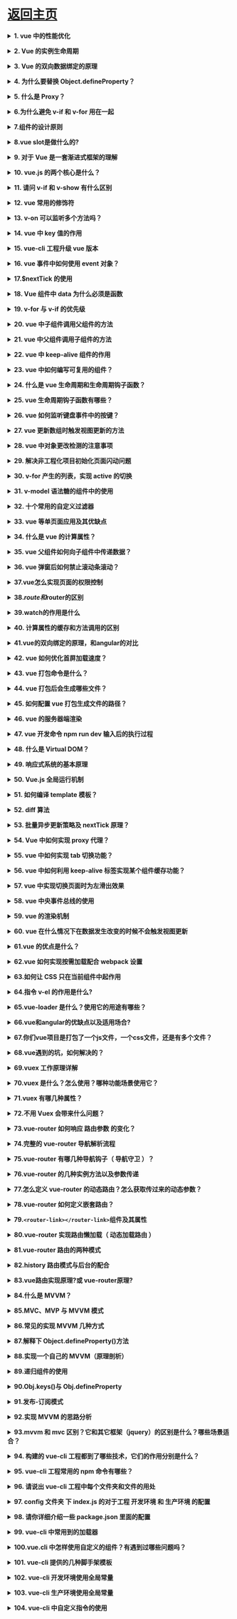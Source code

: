 # [返回主页](https://github.com/yisainan/web-interview/blob/master/README.md)

<b><details><summary>1. vue 中的性能优化</summary></b>

答案：

Vue 应用运行时性能优化措施

引入生产环境的 Vue 文件

使用单文件组件预编译模板

提取组件的 CSS 到单独到文件

利用 Object.freeze()提升性能

扁平化 Store 数据结构

合理使用持久化 Store 数据

组件懒加载

Vue 应用加载性能优化措施

服务端渲染 / 预渲染

减少 http 请求，合理设置 HTTP 缓存

使用浏览器缓存

启用压缩

CSS Sprites

LazyLoad Images

尽量避免使用 eval 和 Function

[参与互动](https://github.com/yisainan/web-interview/issues/392)

</details>

<b><details><summary>2. Vue 的实例生命周期</summary></b>

答案：

![vue_002](../images/vue_002.jpg)

（1） beforeCreate 初始化实例后 数据观测和事件配置之前调用

（2） created 实例创建完成后调用

（3） beforeMount 挂载开始前被用

（4） mounted el 被新建 vm.\$el 替换并挂在到实例上之后调用

（5） beforeUpdate 数据更新时调用

（6） updated 数据更改导致的 DOM 重新渲染后调用

（7） beforeDestory 实例被销毁前调用

（8） destroyed 实例销毁后调用

[参与互动](https://github.com/yisainan/web-interview/issues/393)

</details>

<b><details><summary>3. Vue 的双向数据绑定的原理</summary></b>

答案：

VUE 实现双向数据绑定的原理就是利用了 Object.defineProperty() 这个方法重新定义了对象获取属性值(get)和设置属性值(set)的操作来实现的。

Vue3.0 将用原生 Proxy 替换 Object.defineProperty

[参与互动](https://github.com/yisainan/web-interview/issues/394)

</details>

<b><details><summary>4. 为什么要替换 Object.defineProperty？</summary></b>

答案：

在 Vue 中，Object.defineProperty 无法监控到数组下标的变化，导致直接通过数组的下标给数组设置值，不能实时响应。

Object.defineProperty 只能劫持对象的属性,因此我们需要对每个对象的每个属性进行遍历。

[参与互动](https://github.com/yisainan/web-interview/issues/395)

</details>

<b><details><summary>5. 什么是 Proxy？</summary></b>

答案：

Proxy 是 ES6 中新增的一个特性，翻译过来意思是"代理"，用在这里表示由它来“代理”某些操作。 Proxy 让我们能够以简洁易懂的方式控制外部对对象的访问。其功能非常类似于设计模式中的代理模式。

Proxy 可以理解成，在目标对象之前架设一层“拦截”，外界对该对象的访问，都必须先通过这层拦截，因此提供了一种机制，可以对外界的访问进行过滤和改写。

使用 Proxy 的核心优点是可以交由它来处理一些非核心逻辑（如：读取或设置对象的某些属性前记录日志；设置对象的某些属性值前，需要验证；某些属性的访问控制等）。 从而可以让对象只需关注于核心逻辑，达到关注点分离，降低对象复杂度等目的。

[参与互动](https://github.com/yisainan/web-interview/issues/396)

</details>


<b><details><summary>6.为什么避免 v-if 和 v-for 用在一起</summary></b>

答案：

当 Vue 处理指令时，v-for 比 v-if 具有更高的优先级，这意味着 v-if 将分别重复运行于每个 v-for 循环中。通过 v-if 移动到容器元素，不会再重复遍历列表中的每个值。取而代之的是，我们只检查它一次，且不会在 v-if 为否的时候运算 v-for。

[参与互动](https://github.com/yisainan/web-interview/issues/397)

</details>

<b><details><summary>7.组件的设计原则</summary></b>

答案：

```
(1)页面上每个独立的可视/可交互区域视为一个组件(比如页面的头部，尾部，可复用的区块)
(2)每个组件对应一个工程目录，组件所需要的各种资源在这个目录下就近维护(组件的就近维护思想体现了前端的工程化思想，为前端开发提供了很好的分治策略，在vue.js中，通过.vue文件将组件依赖的模板，js，样式写在一个文件中)
(每个开发者清楚开发维护的功能单元，它的代码必然存在在对应的组件目录中，在该目录下，可以找到功能单元所有的内部逻辑)
(3)页面不过是组件的容器，组件可以嵌套自由组合成完整的页面
```

[参与互动](https://github.com/yisainan/web-interview/issues/398)

</details>

<b><details><summary>8.vue slot是做什么的?</summary></b> 

答案：可以插入的槽口，比如插座的插孔。

[参与互动](https://github.com/yisainan/web-interview/issues/399)

</details>

<b><details><summary>9. 对于 Vue 是一套渐进式框架的理解</summary></b>

答案：

每个框架都不可避免会有自己的一些特点，从而会对使用者有一定的要求，这些要求就是主张，主张有强有弱，它的强势程度会影响在业务开发中的使用方式。

1、使用 vue，你可以在原有大系统的上面，把一两个组件改用它实现，当 jQuery 用；

2、也可以整个用它全家桶开发，当 Angular 用；

3、还可以用它的视图，搭配你自己设计的整个下层用。你可以在底层数据逻辑的地方用 OO(Object–Oriented )面向对象和设计模式的那套理念。
也可以函数式，都可以。

它只是个轻量视图而已，只做了自己该做的事，没有做不该做的事，仅此而已。

你不必一开始就用 Vue 所有的全家桶，根据场景，官方提供了方便的框架供你使用。

场景联想
场景 1：
维护一个老项目管理后台，日常就是提交各种表单了，这时候你可以把 vue 当成一个 js 库来使用，就用来收集 form 表单，和表单验证。

场景 2：
得到 boss 认可， 后面整个页面的 dom 用 Vue 来管理，抽组件，列表用 v-for 来循环，用数据驱动 DOM 的变化

场景 3:
越来越受大家信赖，领导又找你了，让你去做一个移动端 webapp，直接上了 vue 全家桶！

场景 1-3 从最初的只因多看你一眼而用了前端 js 库，一直到最后的大型项目解决方案。

[参与互动](https://github.com/yisainan/web-interview/issues/400)

</details>

<b><details><summary>10. vue.js 的两个核心是什么？</summary></b>

答案：数据驱动和组件化思想

[参与互动](https://github.com/yisainan/web-interview/issues/401)

</details>

<b><details><summary>11. 请问 v-if 和 v-show 有什么区别</summary></b>

答案：

v-show 指令是通过修改元素的 display 的 CSS 属性让其显示或者隐藏

v-if 指令是直接销毁和重建 DOM 达到让元素显示和隐藏的效果

[参与互动](https://github.com/yisainan/web-interview/issues/402)

</details>

<b><details><summary>12. vue 常用的修饰符</summary></b>

答案：

解析：[参考](https://blog.csdn.net/qq_42238554/article/details/86592295)

[参与互动](https://github.com/yisainan/web-interview/issues/403)

</details>

<b><details><summary>13. v-on 可以监听多个方法吗？</summary></b>

答案：肯定可以的。

解析：

```html
<input
  type="text"
  :value="name"
  @input="onInput"
  @focus="onFocus"
  @blur="onBlur"
/>
```

[参与互动](https://github.com/yisainan/web-interview/issues/404)

</details>

<b><details><summary>14. vue 中 key 值的作用</summary></b>

答案：

需要使用 key 来给每个节点做一个唯一标识，Diff 算法就可以正确的识别此节点，找到正确的位置区插入新的节点
所以一句话，key 的作用主要是为了高效的更新虚拟 DOM

[参与互动](https://github.com/yisainan/web-interview/issues/405)

</details>

<b><details><summary>15. vue-cli 工程升级 vue 版本</summary></b>

答案：

在项目目录里运行 npm upgrade vue vue-template-compiler，不出意外的话，可以正常运行和 build。如果有任何问题，删除 node_modules 文件夹然后重新运行 npm i 即可。（简单的说就是升级 vue 和 vue-template-compiler 两个插件）

[参与互动](https://github.com/yisainan/web-interview/issues/406)

</details>

<b><details><summary>16. vue 事件中如何使用 event 对象？</summary></b>

答案：

v-on 指令（可以简写为 @）

1、使用不带圆括号的形式，event 对象将被自动当做实参传入；

2、使用带圆括号的形式，我们需要使用 \$event 变量显式传入 event 对象。

解析：

一、event 对象

（一）事件的 event 对象

你说你是搞前端的，那么你肯定就知道事件，知道事件，你就肯定知道 event 对象吧？各种的库、框架多少都有针对 event 对象的处理。比如 jquery，通过它内部进行一定的封装，我们开发的时候，就无需关注 event 对象的部分兼容性问题。最典型的，如果我们要阻止默认事件，在 chrome 等浏览器中，我们可能要写一个：

```js
event.preventDefault();
```

而在 IE 中，我们则需要写：

```js
event.returnValue = false;
```

多亏了 jquery ，跨浏览器的实现，我们统一只需要写：

```js
event.preventDefault();
```

兼容？jquery 内部帮我们搞定了。类似的还有比如阻止事件冒泡以以及事件绑定（addEventListener / attachEvent）等，简单到很多的后端都会使用 \$('xxx').bind(...)，这不是我们今天的重点，我们往下看。

（二）vue 中的 event 对象

我们知道，相比于 jquery，vue 的事件绑定可以显得更加直观和便捷，我们只需要在模板上添加一个 v-on 指令（还可以简写为 @），即可完成类似于 \$('xxx').bind 的效果，少了一个利用选择器查询元素的操作。我们知道，jquery 中，event 对象会被默认当做实参传入到处理函数中，如下

```js
$("body").bind("click", function(event) {
  console.log(typeof event); // object
});
```

这里直接就获取到了 event 对象，那么问题来了，vue 中呢？

```js
<div id="app">
    <button v-on:click="click">click me</button>
</div>
...
var app = new Vue({
    el: '#app',
    methods: {
        click(event) {
            console.log(typeof event);    // object
        }
    }
});
```

这里的实现方式看起来和 jquery 是一致的啊，但是实际上，vue 比 jquery 要要复杂得多，jquery 官方也明确的说，v-on 不简单是 addEventListener 的语法糖。在 jquery 中，我们传入到 bind 方法中的回调，只能是一个函数表类型的变量或者一个匿名函数，传递的时候，还不能执行它（在后面加上一堆圆括号），否则就变成了取这一个函数的返回值作为事件回调。而我们知道，vue 的 v-on 指令接受的值可以是函数执行的形式，比如 v-on:click="click(233)" 。这里我们可以传递任何需要传递的参数，甚至可以不传递参数：

```js
<div id="app">
    <button v-on:click="click()">click me</button>
</div>
...
var app = new Vue({
    el: '#app',
    methods: {
        click(event) {
            console.log(typeof event);    // undefined
        }
    }
});
```

咦？我的 event 对象呢？怎么不见了？打印看看 arguments.length 也是 0，说明这时候确实没有实参被传入进来。T_T，那我们如果既需要传递参数，又需要用到 event 对象，这个该怎么办呢？

（三）\$event

翻看 vue 文档，不难发现，其实我们可以通过将一个特殊变量 \$event 传入到回调中解决这个问题：

```js
<div id="app">
    <button v-on:click="click($event, 233)">click me</button>
</div>
...
var app = new Vue({
    el: '#app',
    methods: {
        click(event, val) {
            console.log(typeof event);    // object
        }
    }
});
```

好吧，这样看起来就正常了。
简单总结来说：

使用不带圆括号的形式，event 对象将被自动当做实参传入；

使用带圆括号的形式，我们需要使用 \$event 变量显式传入 event 对象。

二、乌龙
前面都算是铺垫吧，现在真正的乌龙来了。
翻看小伙伴儿的代码，偶然看到了类似下面的代码：

```js
<div id="app">
    <button v-on:click="click(233)">click me</button>
</div>
...
var app = new Vue({
    el: '#app',
    methods: {
        click(val) {
            console.log(typeof event);    // object
        }
    }
});
```

看到这一段代码，我的内心是崩溃的，丢进 chrome 里面一跑，尼玛还真可以，打印 arguments.length，也是正常的 1。尼玛！这是什么鬼？毁三观啊？
既没有传入实参，也没有接收的形参，这个 event 对象的来源，要么是上级作用链，要么。。。是全局作用域。。。全局的，不禁想到了 window.event
。再次上 MDN 确认了一下，果然，window.event，ie 和 chrome 都在 window 对象上有这样一个属性：

![vue_003](../images/vue_003.jpg)

代码丢进 Firefox 中运行，event 果然就变成了 undefined 了。额，这个我也不知道说什么了。。。

[参与互动](https://github.com/yisainan/web-interview/issues/407)

</details>

<b><details><summary>17.\$nextTick 的使用</summary></b>

答案：

1、什么是 Vue.nextTick()？

定义：在下次 DOM 更新循环结束之后执行延迟回调。在修改数据之后立即使用这个方法，获取更新后的 DOM。

所以就衍生出了这个获取更新后的 DOM 的 Vue 方法。所以放在 Vue.nextTick()回调函数中的执行的应该是会对 DOM 进行操作的 js 代码；

理解：nextTick()，是将回调函数延迟在下一次 dom 更新数据后调用，简单的理解是：当数据更新了，在 dom 中渲染后，自动执行该函数，

```js

<template>
  <div class="hello">
    <div>
      <button id="firstBtn" @click="testClick()" ref="aa">{{testMsg}}</button>
    </div>
  </div>
</template>

<script>
export default {
  name: 'HelloWorld',
  data () {
    return {
      testMsg:"原始值",
    }
  },
  methods:{
    testClick:function(){
      let that=this;
      that.testMsg="修改后的值";
      console.log(that.$refs.aa.innerText);   //that.$refs.aa获取指定DOM，输出：原始值
    }
  }
}
</script>
```

使用 this.\$nextTick()

```js
methods:{
    testClick:function(){
      let that=this;
      that.testMsg="修改后的值";
      that.$nextTick(function(){
        console.log(that.$refs.aa.innerText);  //输出：修改后的值
      });
    }
  }
```

注意：Vue 实现响应式并不是数据发生变化之后 DOM 立即变化，而是按一定的策略进行 DOM 的更新。$nextTick 是在下次 DOM 更新循环结束之后执行延迟回调，在修改数据之后使用 $nextTick，则可以在回调中获取更新后的 DOM，

2、什么时候需要用的 Vue.nextTick()？？

1、Vue 生命周期的 created()钩子函数进行的 DOM 操作一定要放在 Vue.nextTick()的回调函数中，原因是在 created()钩子函数执行的时候 DOM 其实并未进行任何渲染，而此时进行 DOM 操作无异于徒劳，所以此处一定要将 DOM 操作的 js 代码放进 Vue.nextTick()的回调函数中。与之对应的就是 mounted 钩子函数，因为该钩子函数执行时所有的 DOM 挂载已完成。

```js
created(){
    let that=this;
    that.$nextTick(function(){  //不使用this.$nextTick()方法会报错
        that.$refs.aa.innerHTML="created中更改了按钮内容";  //写入到DOM元素
    });
}
```

2、当项目中你想在改变 DOM 元素的数据后基于新的 dom 做点什么，对新 DOM 一系列的 js 操作都需要放进 Vue.nextTick()的回调函数中；通俗的理解是：更改数据后当你想立即使用 js 操作新的视图的时候需要使用它

```js

<template>
  <div class="hello">
    <h3 id="h">{{testMsg}}</h3>
  </div>
</template>

<script>
export default {
  name: 'HelloWorld',
  data () {
    return {
      testMsg:"原始值",
    }
  },
  methods:{
    changeTxt:function(){
      let that=this;
      that.testMsg="修改后的文本值";  //vue数据改变，改变dom结构
      let domTxt=document.getElementById('h').innerText;  //后续js对dom的操作
      console.log(domTxt);  //输出可以看到vue数据修改后DOM并没有立即更新，后续的dom都不是最新的
      if(domTxt==="原始值"){
        console.log("文本data被修改后dom内容没立即更新");
      }else {
        console.log("文本data被修改后dom内容被马上更新了");
      }
    },

  }
}
</script>
```

正确的用法是：vue 改变 dom 元素结构后使用 vue.\$nextTick()方法来实现 dom 数据更新后延迟执行后续代码

```js
    changeTxt:function(){
      let that=this;
      that.testMsg="修改后的文本值";  //修改dom结构

      that.$nextTick(function(){  //使用vue.$nextTick()方法可以dom数据更新后延迟执行
        let domTxt=document.getElementById('h').innerText;
        console.log(domTxt);  //输出可以看到vue数据修改后并没有DOM没有立即更新，
        if(domTxt==="原始值"){
          console.log("文本data被修改后dom内容没立即更新");
        }else {
          console.log("文本data被修改后dom内容被马上更新了");
        }
      });
    }
```

3、在使用某个第三方插件时 ，希望在 vue 生成的某些 dom 动态发生变化时重新应用该插件，也会用到该方法，这时候就需要在 \$nextTick 的回调函数中执行重新应用插件的方法。

Vue.nextTick(callback) 使用原理：

原因是，Vue 是异步执行 dom 更新的，一旦观察到数据变化，Vue 就会开启一个队列，然后把在同一个事件循环 (event loop) 当中观察到数据变化的 watcher 推送进这个队列。如果这个 watcher 被触发多次，只会被推送到队列一次。这种缓冲行为可以有效的去掉重复数据造成的不必要的计算和 DOm 操作。而在下一个事件循环时，Vue 会清空队列，并进行必要的 DOM 更新。
当你设置 vm.someData = 'new value'，DOM 并不会马上更新，而是在异步队列被清除，也就是下一个事件循环开始时执行更新时才会进行必要的 DOM 更新。如果此时你想要根据更新的 DOM 状态去做某些事情，就会出现问题。。为了在数据变化之后等待 Vue 完成更新 DOM ，可以在数据变化之后立即使用 Vue.nextTick(callback) 。这样回调函数在 DOM 更新完成后就会调用。

[参与互动](https://github.com/yisainan/web-interview/issues/408)

</details>

<b><details><summary>18. Vue 组件中 data 为什么必须是函数</summary></b>

答案：

在 new Vue() 中，data 是可以作为一个对象进行操作的，然而在 component 中，data 只能以函数的形式存在，不能直接将对象赋值给它，这并非是 Vue 自身如此设计，而是跟 JavaScript 特性相关，我们来回顾下 JavaScript 的原型链

```js
var Component = function() {};
Component.prototype.data = {
  message: "Love"
};
var component1 = new Component(),
  component2 = new Component();
component1.data.message = "Peace";
console.log(component2.data.message); // Peace
```

以上两个实例都引用同一个对象，当其中一个实例属性改变时，另一个实例属性也随之改变，只有当两个实例拥有自己的作用域时，才不会互相干扰 ！！！！！这句是重点！！！！！

```js
var Component = function() {
  this.data = this.data();
};
Component.prototype.data = function() {
  return {
    message: "Love"
  };
};
var component1 = new Component(),
  component2 = new Component();
component1.data.message = "Peace";
console.log(component2.data.message); // Love
```

[参与互动](https://github.com/yisainan/web-interview/issues/409)

</details>

<b><details><summary>19. v-for 与 v-if 的优先级</summary></b>

答案：v-for 比 v-if 优先

[参与互动](https://github.com/yisainan/web-interview/issues/410)

</details>

<b><details><summary>20. vue 中子组件调用父组件的方法</summary></b>

答案：

- 第一种方法是直接在子组件中通过 this.\$parent.event 来调用父组件的方法
- 第二种方法是在子组件里用\$emit 向父组件触发一个事件，父组件监听这个事件就行了
- 第三种是父组件把方法传入子组件中，在子组件里直接调用这个方法

解析：

第一种方法是直接在子组件中通过 this.\$parent.event 来调用父组件的方法

父组件

```js
<template>
  <div>
    <child></child>
  </div>
</template>
<script>
  import child from '~/components/dam/child';
  export default {
    components: {
      child
    },
    methods: {
      fatherMethod() {
        console.log('测试');
      }
    }
  };
</script>
```

子组件

```html
<template>
  <div>
    <button @click="childMethod()">点击</button>
  </div>
</template>
<script>
  export default {
    methods: {
      childMethod() {
        this.$parent.fatherMethod();
      }
    }
  };
</script>
```

第二种方法是在子组件里用\$emit 向父组件触发一个事件，父组件监听这个事件就行了

父组件

```html
<template>
  <div>
    <child @fatherMethod="fatherMethod"></child>
  </div>
</template>
<script>
  import child from "~/components/dam/child";
  export default {
    components: {
      child
    },
    methods: {
      fatherMethod() {
        console.log("测试");
      }
    }
  };
</script>
```

子组件

```html
<template>
  <div>
    <button @click="childMethod()">点击</button>
  </div>
</template>
<script>
  export default {
    methods: {
      childMethod() {
        this.$emit("fatherMethod");
      }
    }
  };
</script>
```

第三种是父组件把方法传入子组件中，在子组件里直接调用这个方法

父组件

```html
<template>
  <div>
    <child :fatherMethod="fatherMethod"></child>
  </div>
</template>
<script>
  import child from "~/components/dam/child";
  export default {
    components: {
      child
    },
    methods: {
      fatherMethod() {
        console.log("测试");
      }
    }
  };
</script>
```

子组件

```html
<template>
  <div>
    <button @click="childMethod()">点击</button>
  </div>
</template>
<script>
  export default {
    props: {
      fatherMethod: {
        type: Function,
        default: null
      }
    },
    methods: {
      childMethod() {
        if (this.fatherMethod) {
          this.fatherMethod();
        }
      }
    }
  };
</script>
```

[参与互动](https://github.com/yisainan/web-interview/issues/411)

</details>

<b><details><summary>21. vue 中父组件调用子组件的方法</summary></b>

答案：使用\$refs

解析：

父组件

```html
<template>
  <div>
    <button @click="clickParent">点击</button>
    <child ref="mychild"></child>
  </div>
</template>

<script>
  import Child from "./child";
  export default {
    name: "parent",
    components: {
      child: Child
    },
    methods: {
      clickParent() {
        this.$refs.mychild.parentHandleclick("嘿嘿嘿"); // 划重点！！！！
      }
    }
  };
</script>
```

子组件

```html
<template>
  <div>
    child
  </div>
</template>

<script>
  export default {
    name: "child",
    props: "someprops",
    methods: {
      parentHandleclick(e) {
        console.log(e);
      }
    }
  };
</script>
```

[参与互动](https://github.com/yisainan/web-interview/issues/412)

</details>

<b><details><summary>22. vue 中 keep-alive 组件的作用</summary></b>

答案：keep-alive 是 Vue 内置的一个组件，可以使被包含的组件保留状态，或避免重新渲染。

解析：

用法也很简单：

```html
<keep-alive>
  <component>
    <!-- 该组件将被缓存！ -->
  </component>
</keep-alive>
```

props
_ include - 字符串或正则表达，只有匹配的组件会被缓存
_ exclude - 字符串或正则表达式，任何匹配的组件都不会被缓存

```js
// 组件 a
export default {
  name: "a",
  data() {
    return {};
  }
};
```

```html
<keep-alive include="a">
  <component>
    <!-- name 为 a 的组件将被缓存！ -->
  </component> </keep-alive
>可以保留它的状态或避免重新渲染
```

```html
<keep-alive exclude="a">
  <component>
    <!-- 除了 name 为 a 的组件都将被缓存！ -->
  </component> </keep-alive
>可以保留它的状态或避免重新渲染
```

但实际项目中,需要配合 vue-router 共同使用.

router-view 也是一个组件，如果直接被包在 keep-alive 里面，所有路径匹配到的视图组件都会被缓存：

```html
<keep-alive>
  <router-view>
    <!-- 所有路径匹配到的视图组件都会被缓存！ -->
  </router-view>
</keep-alive>
```

如果只想 router-view 里面某个组件被缓存，怎么办？

增加 router.meta 属性

```js
// routes 配置
export default [
  {
    path: "/",
    name: "home",
    component: Home,
    meta: {
      keepAlive: true // 需要被缓存
    }
  },
  {
    path: "/:id",
    name: "edit",
    component: Edit,
    meta: {
      keepAlive: false // 不需要被缓存
    }
  }
];
```

```
<keep-alive>
    <router-view v-if="$route.meta.keepAlive">
        <!-- 这里是会被缓存的视图组件，比如 Home！ -->
    </router-view>
</keep-alive>

<router-view v-if="!$route.meta.keepAlive">
    <!-- 这里是不被缓存的视图组件，比如 Edit！ -->
</router-view>
```

[参与互动](https://github.com/yisainan/web-interview/issues/413)

</details>

<b><details><summary>23. vue 中如何编写可复用的组件？</summary></b>

答案：总结组件的职能，什么需要外部控制（即 props 传啥），组件需要控制外部吗（\$emit）,是否需要插槽（slot）

[参与互动](https://github.com/yisainan/web-interview/issues/414)

</details>

<b><details><summary>24. 什么是 vue 生命周期和生命周期钩子函数？</summary></b>

答案：

vue 的生命周期就是 vue 实例从创建到销毁的过程

解析：

![vue_004](../images/vue_004.jpg)
![vue_005](../images/vue_005.jpg)

[参与互动](https://github.com/yisainan/web-interview/issues/415)

</details>

<b><details><summary>25. vue 生命周期钩子函数有哪些？</summary></b>

答案：

![vue_005](../images/vue_005.jpg)

[参与互动](https://github.com/yisainan/web-interview/issues/416)

</details>

<b><details><summary>26. vue 如何监听键盘事件中的按键？</summary></b>

答案：

解析：[参考](https://blog.csdn.net/xiaxiangyun/article/details/80404768)

[参与互动](https://github.com/yisainan/web-interview/issues/417)

</details>

<b><details><summary>27. vue 更新数组时触发视图更新的方法</summary></b>

答案：

1.Vue.set 可以设置对象或数组的值，通过 key 或数组索引，可以触发视图更新

```
数组修改

Vue.set(array, indexOfItem, newValue)
this.array.$set(indexOfItem, newValue)
对象修改

Vue.set(obj, keyOfItem, newValue)
this.obj.$set(keyOfItem, newValue)
```

2.Vue.delete 删除对象或数组中元素，通过 key 或数组索引，可以触发视图更新

```
数组修改

Vue.delete(array, indexOfItem)
this.array.$delete(indexOfItem)
对象修改

Vue.delete(obj, keyOfItem)
this.obj.$delete(keyOfItem)
```

3.数组对象直接修改属性，可以触发视图更新

```
this.array[0].show = true;
this.array.forEach(function(item){
    item.show = true;
});
```

4.splice 方法修改数组，可以触发视图更新

```
this.array.splice(indexOfItem, 1, newElement)
```

5.数组整体修改，可以触发视图更新

```
var tempArray = this.array;
tempArray[0].show = true;
this.array = tempArray;
```

6.用 Object.assign 或 lodash.assign 可以为对象添加响应式属性，可以触发视图更新

```
//Object.assign的单层的覆盖前面的属性，不会递归的合并属性
this.obj = Object.assign({},this.obj,{a:1, b:2})

//assign与Object.assign一样
this.obj = _.assign({},this.obj,{a:1, b:2})

//merge会递归的合并属性
this.obj = _.merge({},this.obj,{a:1, b:2})
```

7.Vue 提供了如下的数组的变异方法，可以触发视图更新

```
push()
pop()
shift()
unshift()
splice()
sort()
reverse()
```

[参与互动](https://github.com/yisainan/web-interview/issues/418)

</details>

<b><details><summary>28. vue 中对象更改检测的注意事项</summary></b>

答案：

[参与互动](https://github.com/yisainan/web-interview/issues/419)

</details>

<b><details><summary>29. 解决非工程化项目初始化页面闪动问题</summary></b>

答案：

[参与互动](https://github.com/yisainan/web-interview/issues/420)

</details>

<b><details><summary>30. v-for 产生的列表，实现 active 的切换</summary></b>

答案：

[参与互动](https://github.com/yisainan/web-interview/issues/421)

</details>

<b><details><summary>31. v-model 语法糖的组件中的使用</summary></b>

答案：

[参与互动](https://github.com/yisainan/web-interview/issues/422)

</details>

<b><details><summary>32. 十个常用的自定义过滤器</summary></b>

答案：

[参与互动](https://github.com/yisainan/web-interview/issues/423)

</details>

<b><details><summary>33. vue 等单页面应用及其优缺点</summary></b>

答案：

[参与互动](https://github.com/yisainan/web-interview/issues/424)

</details>

<b><details><summary>34. 什么是 vue 的计算属性？</summary></b>

答案：先来看一下计算属性的定义：
当其依赖的属性的值发生变化的时，计算属性会重新计算。反之则使用缓存中的属性值。
计算属性和vue中的其它数据一样，都是响应式的，只不过它必须依赖某一个数据实现，并且只有它依赖的数据的值改变了，它才会更新。

[参与互动](https://github.com/yisainan/web-interview/issues/425)

</details>

<b><details><summary>35. vue 父组件如何向子组件中传递数据？</summary></b>

答案：props传参

[参与互动](https://github.com/yisainan/web-interview/issues/426)

</details>

<b><details><summary>36. vue 弹窗后如何禁止滚动条滚动？</summary></b>

答案：

[参与互动](https://github.com/yisainan/web-interview/issues/427)

</details>

<b><details><summary>37.vue怎么实现页面的权限控制</summary></b> 

答案：利用 vue-router 的 beforeEach 事件，可以在跳转页面前判断用户的权限（利用 cookie 或 token），是否能够进入此页面，如果不能则提示错误或重定向到其他页面，在后台管理系统中这种场景经常能遇到。

[参与互动](https://github.com/yisainan/web-interview/issues/428)

</details>

<b><details><summary>38.$route和$router的区别</summary></b> 

答案：$route 是路由信息对象，包括path，params，hash，query，fullPath，matched，name 等路由信息参数。

而 $router 是路由实例对象，包括了路由的跳转方法，钩子函数等

[参与互动](https://github.com/yisainan/web-interview/issues/429)

</details>

<b><details><summary>39.watch的作用是什么</summary></b> 

答案：watch 主要作用是监听某个数据值的变化。和计算属性相比除了没有缓存，作用是一样的。

借助 watch 还可以做一些特别的事情，例如监听页面路由，当页面跳转时，我们可以做相应的权限控制，拒绝没有权限的用户访问页面。

[参与互动](https://github.com/yisainan/web-interview/issues/430)

</details>

<b><details><summary>40. 计算属性的缓存和方法调用的区别</summary></b>

答案：

[参与互动](https://github.com/yisainan/web-interview/issues/431)

</details>

<b><details><summary>41.vue的双向绑定的原理，和angular的对比</summary></b> 

答案：

[参与互动](https://github.com/yisainan/web-interview/issues/432)

</details>

<b><details><summary>42. vue 如何优化首屏加载速度？</summary></b>

答案：

[参与互动](https://github.com/yisainan/web-interview/issues/433)

</details>

<b><details><summary>43. vue 打包命令是什么？</summary></b>

答案：npm run build

[参与互动](https://github.com/yisainan/web-interview/issues/434)

</details>

<b><details><summary>44. vue 打包后会生成哪些文件？</summary></b>

答案：

[参与互动](https://github.com/yisainan/web-interview/issues/435)

</details>

<b><details><summary>45. 如何配置 vue 打包生成文件的路径？</summary></b>

答案：

[参与互动](https://github.com/yisainan/web-interview/issues/436)

</details>

<b><details><summary>46. vue 的服务器端渲染</summary></b>

答案：

[参与互动](https://github.com/yisainan/web-interview/issues/437)

</details>

<b><details><summary>47. vue 开发命令 npm run dev 输入后的执行过程</summary></b>

答案：

[参与互动](https://github.com/yisainan/web-interview/issues/438)

</details>

<b><details><summary>48. 什么是 Virtual DOM？</summary></b>

答案：可以看作是一个使用 javascript 模拟了 DOM 结构的树形结构

解析：[参考](https://www.cnblogs.com/gaosong-shuhong/p/9253959.html)

[参与互动](https://github.com/yisainan/web-interview/issues/439)

</details>

<b><details><summary>49. 响应式系统的基本原理</summary></b>

答案：

Object.defineProperty，Vue.js 就是基于它实现「响应式系统」的。

[参与互动](https://github.com/yisainan/web-interview/issues/440)

</details>

<b><details><summary>50. Vue.js 全局运行机制</summary></b>

答案：

[参与互动](https://github.com/yisainan/web-interview/issues/441)

</details>

<b><details><summary>51. 如何编译 template 模板？</summary></b>

答案：[参考](http://www.itcast.cn/news/20190110/15320198690.shtml)

[参与互动](https://github.com/yisainan/web-interview/issues/442)

</details>

<b><details><summary>52. diff 算法</summary></b>

答案：

[参与互动](https://github.com/yisainan/web-interview/issues/443)

</details>

<b><details><summary>53. 批量异步更新策略及 nextTick 原理？</summary></b>

答案：

[参与互动](https://github.com/yisainan/web-interview/issues/444)

</details>

<b><details><summary>54. Vue 中如何实现 proxy 代理？</summary></b>

答案：

webpack 自带的 devServer 中集成了 http-proxy-middleware。配置 devServer 的 proxy 选项即可

```js
proxyTable: {
   '/api': {
    target: 'http://192.168.149.90:8080/', // 设置你调用的接口域名和端口号
    changeOrigin: true,   // 跨域
    pathRewrite: {
     '^/api': '/'
    }
   }
  }
```

[参与互动](https://github.com/yisainan/web-interview/issues/445)

</details>

<b><details><summary>55. vue 中如何实现 tab 切换功能？</summary></b>

答案：

[参与互动](https://github.com/yisainan/web-interview/issues/446)

</details>

<b><details><summary>56. vue 中如何利用 keep-alive 标签实现某个组件缓存功能？</summary></b>

答案：

[参与互动](https://github.com/yisainan/web-interview/issues/447)

</details>

<b><details><summary>57. vue 中实现切换页面时为左滑出效果</summary></b>

答案：

[参与互动](https://github.com/yisainan/web-interview/issues/448)

</details>

<b><details><summary>58. vue 中央事件总线的使用</summary></b>

答案：

[参与互动](https://github.com/yisainan/web-interview/issues/449)

</details>

<b><details><summary>59. vue 的渲染机制</summary></b>

答案：

[参与互动](https://github.com/yisainan/web-interview/issues/450)

</details>

<b><details><summary>60. vue 在什么情况下在数据发生改变的时候不会触发视图更新</summary></b>

答案：

v-for 遍历的数组，当数组内容使用的是 arr[0].xx =xx 更改数据，vue 无法监测到
vm.arr.length = newLength 也是无法检测的到的

[参与互动](https://github.com/yisainan/web-interview/issues/451)

</details>

<b><details><summary>61.vue 的优点是什么？</summary></b>

答案：

低耦合。视图（View）可以独立于 Model 变化和修改，一个 ViewModel 可以绑定到不同的"View"上，当 View 变化的时候 Model 可以不变，当 Model 变化的时候 View 也可以不变。

可重用性。你可以把一些视图逻辑放在一个 ViewModel 里面，让很多 view 重用这段视图逻辑。

独立开发。开发人员可以专注于业务逻辑和数据的开发（ViewModel），设计人员可以专注于页面设计。

可测试。界面素来是比较难于测试的，而现在测试可以针对 ViewModel 来写。

[参与互动](https://github.com/yisainan/web-interview/issues/452)

</details>

<b><details><summary>62.vue 如何实现按需加载配合 webpack 设置</summary></b>

答案：

```
webpack 中提供了 require.ensure()来实现按需加载。以前引入路由是通过 import 这样的方式引入，改为 const 定义的方式进行引入。
不进行页面按需加载引入方式：import home from '../../common/home.vue'
进行页面按需加载的引入方式：const home = r => require.ensure( [], () => r (require('../../common/home.vue')))
```

在音乐 app 中使用的路由懒加载方式为：

```
const Recommend = (resolve) => {
  import('components/recommend/recommend').then((module) => {
    resolve(module)
  })
}

const Singer = (resolve) => {
  import('components/singer/singer').then((module) => {
    resolve(module)
  })
}
```

[参与互动](https://github.com/yisainan/web-interview/issues/453)

</details>

<b><details><summary>63.如何让 CSS 只在当前组件中起作用</summary></b>

答案：将当前组件的`<style>`修改为`<style scoped>`

[参与互动](https://github.com/yisainan/web-interview/issues/454)

</details>

<b><details><summary>64.指令 v-el 的作用是什么?</summary></b>

答案：提供一个在页面上已存在的 DOM 元素作为 Vue 实例的挂载目标.可以是 CSS 选择器，也可以是一个 HTMLElement 实例

[参与互动](https://github.com/yisainan/web-interview/issues/455)

</details>

<b><details><summary>65.vue-loader 是什么？使用它的用途有哪些？</summary></b>

答案：

vue-loader 是解析 .vue 文件的一个加载器，将 template/js/style 转换成 js 模块。

用途：js 可以写 es6、style 样式可以 scss 或 less；template 可以加 jade 等。

[参与互动](https://github.com/yisainan/web-interview/issues/456)

</details>

<b><details><summary>66.vue和angular的优缺点以及适用场合?</summary></b> 

答案：

[参与互动](https://github.com/yisainan/web-interview/issues/457)

</details>

<b><details><summary>67.你们vue项目是打包了一个js文件，一个css文件，还是有多个文件？</summary></b> 

答案：

[参与互动](https://github.com/yisainan/web-interview/issues/458)

</details>

<b><details><summary>68.vue遇到的坑，如何解决的？</summary></b> 

答案：

[参与互动](https://github.com/yisainan/web-interview/issues/459)

</details>

<b><details><summary>69.vuex 工作原理详解 </summary></b>

答案：

vuex 整体思想诞生于 flux,可其的实现方式完完全全的使用了 vue 自身的响应式设计，依赖监听、依赖收集都属于 vue 对对象 Property set get 方法的代理劫持。最后一句话结束 vuex 工作原理，vuex 中的 store 本质就是没有 template 的隐藏着的 vue 组件；

解析：vuex的原理其实非常简单，它为什么能实现所有的组件共享同一份数据？
因为vuex生成了一个store实例，并且把这个实例挂在了所有的组件上，所有的组件引用的都是同一个store实例。
store实例上有数据，有方法，方法改变的都是store实例上的数据。由于其他组件引用的是同样的实例，所以一个组件改变了store上的数据， 导致另一个组件上的数据也会改变，就像是一个对象的引用。

[参与互动](https://github.com/yisainan/web-interview/issues/460)

</details>

<b><details><summary>70.vuex 是什么？怎么使用？哪种功能场景使用它？</summary></b>

答案：

vue 框架中状态管理。在 main.js 引入 store，注入。新建一个目录 store，….. export 。场景有：单页应用中，组件之间的状态。音乐播放、登录状态、加入购物车

main.js:

```
import store from './store'


new Vue({
el:'#app',
store
})
```

[参与互动](https://github.com/yisainan/web-interview/issues/461)

</details>

<b><details><summary>71.vuex 有哪几种属性？</summary></b>

答案：

有五种，分别是 State、 Getter、Mutation 、Action、 Module

```
vuex的State特性
A、Vuex就是一个仓库，仓库里面放了很多对象。其中state就是数据源存放地，对应于一般Vue对象里面的data
B、state里面存放的数据是响应式的，Vue组件从store中读取数据，若是store中的数据发生改变，依赖这个数据的组件也会发生更新
C、它通过mapState把全局的 state 和 getters 映射到当前组件的 computed 计算属性中

· vuex的Getter特性
A、getters 可以对State进行计算操作，它就是Store的计算属性
B、 虽然在组件内也可以做计算属性，但是getters 可以在多组件之间复用
C、 如果一个状态只在一个组件内使用，是可以不用getters

·  vuex的Mutation特性
Action 类似于 mutation，不同在于：Action 提交的是 mutation，而不是直接变更状态；Action 可以包含任意异步操作。
```

[参与互动](https://github.com/yisainan/web-interview/issues/462)

</details>

<b><details><summary>72.不用 Vuex 会带来什么问题？</summary></b>

答案：

可维护性会下降，想修改数据要维护三个地方；

可读性会下降，因为一个组件里的数据，根本就看不出来是从哪来的；

增加耦合，大量的上传派发，会让耦合性大大增加，本来 Vue 用 Component 就是为了减少耦合，现在这么用，和组件化的初衷相背。

[参与互动](https://github.com/yisainan/web-interview/issues/463)

</details>

<b><details><summary>73.vue-router 如何响应 路由参数 的变化？</summary></b>

答案：

[参与互动](https://github.com/yisainan/web-interview/issues/464)

</details>

<b><details><summary>74.完整的 vue-router 导航解析流程</summary></b>

答案：

[参与互动](https://github.com/yisainan/web-interview/issues/465)

</details>

<b><details><summary>75.vue-router 有哪几种导航钩子（ 导航守卫 ）？</summary></b>

答案：三种

第一种是全局导航钩子：router.beforeEach(to,from,next)，作用：跳转前进行判断拦截。
第二种：组件内的钩子；
第三种：单独路由独享组件

[参与互动](https://github.com/yisainan/web-interview/issues/466)

</details>

<b><details><summary>76.vue-router 的几种实例方法以及参数传递</summary></b>

答案：

[参与互动](https://github.com/yisainan/web-interview/issues/467)

</details>

<b><details><summary>77.怎么定义 vue-router 的动态路由？怎么获取传过来的动态参数？ </summary></b>

答案：在 router 目录下的 index.js 文件中，对 path 属性加上/:id。 使用 router 对象的 params.id

[参与互动](https://github.com/yisainan/web-interview/issues/468)

</details>

<b><details><summary>78.vue-router 如何定义嵌套路由？</summary></b>

答案：

[参与互动](https://github.com/yisainan/web-interview/issues/469)

</details>

<b><details><summary>79.`<router-link></router-link>`组件及其属性</summary></b>

答案：

[参与互动](https://github.com/yisainan/web-interview/issues/470)

</details>

<b><details><summary>80.vue-router 实现路由懒加载（ 动态加载路由 ）</summary></b>

答案：[参考](https://segmentfault.com/a/1190000011519350)

[参与互动](https://github.com/yisainan/web-interview/issues/471)

</details>

<b><details><summary>81.vue-router 路由的两种模式</summary></b>

答案：hash history

[参与互动](https://github.com/yisainan/web-interview/issues/472)

</details>

<b><details><summary>82.history 路由模式与后台的配合</summary></b>

答案：

[参与互动](https://github.com/yisainan/web-interview/issues/473)

</details>

<b><details><summary>83.vue路由实现原理?或 vue-router原理?</summary></b> 

答案：

说简单点，vue-router的原理就是通过对URL地址变化的监听，继而对不同的组件进行渲染。
每当URL地址改变时，就对相应的组件进行渲染。原理是很简单，实现方式可能有点复杂，主要有hash模式和history模式。
如果想了解得详细点，建议百度或者阅读源码。

[参与互动](https://github.com/yisainan/web-interview/issues/474)

</details>

<b><details><summary>84.什么是 MVVM？</summary></b>

答案：1.拆分说明（M，V，VM 都是干啥的） 2.之间联系（Model 和 ViewModel 的双向数据绑定）

解析：

MVVM 是 Model-View-ViewModel 的缩写。MVVM 是一种设计思想。Model 层代表数据模型，也可以在 Model 中定义数据修改和操作的业务逻辑；View 代表 UI 组件，它负责将数据模型转化成 UI 展现出来，ViewModel 是一个同步 View 和 Model 的对象（桥梁）。

在 MVVM 架构下，View 和 Model 之间并没有直接的联系，而是通过 ViewModel 进行交互，Model 和 ViewModel 之间的交互是双向的， 因此 View 数据的变化会同步到 Model 中，而 Model 数据的变化也会立即反应到 View 上。

ViewModel 通过双向数据绑定把 View 层和 Model 层连接了起来，而 View 和 Model 之间的同步工作完全是自动的，无需人为干涉，因此开发者只需关注业务逻辑，不需要手动操作 DOM, 不需要关注数据状态的同步问题，复杂的数据状态维护完全由 MVVM 来统一管理。

[参与互动](https://github.com/yisainan/web-interview/issues/475)

</details>

<b><details><summary>85.MVC、MVP 与 MVVM 模式</summary></b>

答案：

一、MVC

通信方式如下

![架构_001](../../images/架构_001.png)

1. 视图（View）：用户界面。 传送指令到 Controller

2. 控制器（Controller）：业务逻辑 完成业务逻辑后，要求 Model 改变状态

3. 模型（Model）：数据保存 将新的数据发送到 View，用户得到反馈

二、MVP

通信方式如下

![架构_002](../../images/架构_002.png)

1. 各部分之间的通信，都是双向的。

2. View 与 Model 不发生联系，都通过 Presenter 传递。

3. View 非常薄，不部署任何业务逻辑，称为"被动视图"（Passive View），即没有任何主动性，而 Presenter 非常厚，所有逻辑都部署在那里。

五、MVVM

MVVM 模式将 Presenter 改名为 ViewModel，基本上与 MVP 模式完全一致。通信方式如下

![架构_003](../../images/架构_003.png)

唯一的区别是，它采用双向绑定（data-binding）：View 的变动，自动反映在 ViewModel，反之亦然。

[参与互动](https://github.com/yisainan/web-interview/issues/476)

</details>

<b><details><summary>86.常见的实现 MVVM 几种方式</summary></b>

答案：

[参与互动](https://github.com/yisainan/web-interview/issues/477)

</details>

<b><details><summary>87.解释下 Object.defineProperty()方法</summary></b>

答案：这是 js 中一个非常重要的方法，ES6 中某些方法的实现依赖于它，VUE 通过它实现双向绑定，此方法会直接在一个对象上定义一个新属性，或者修改一个已经存在的属性， 并返回这个对象

解析：

## 语法

Object.defineProperty(object, attribute, descriptor)

- 这三个参数都是必输项
- 第一个参数为 目标对象
- 第二个参数为 需要定义的属性或者方法
- 第三个参数为 目标属性所拥有的特性

## descriptor

前两个参数都很明确，重点是第三个参数 descriptor， 它有以下取值

- value: 属性的值
- writable: 属性的值是否可被重写（默认为 false）
- configurable: 总开关，是否可配置，若为 false, 则其他都为 false（默认为 false）
- enumerable: 属性是否可被枚举（默认为 false）
- get: 获取该属性的值时调用
- set: 重写该属性的值时调用

一个例子

```js
var a = {};
Object.defineProperty(a, "b", {
  value: 123
});
console.log(a.b); //123
a.b = 456;
console.log(a.b); //123
a.c = 110;
for (item in a) {
  console.log(item, a[item]); //c 110
}
```

因为 writable 和 enumerable 默认值为 false, 所以对 a.b 赋值无效，也无法遍历它

## configurable

总开关，是否可配置，设置为 false 后，就不能再设置了，否则报错， 例子

```js
var a = {};
Object.defineProperty(a, "b", {
  configurable: false
});
Object.defineProperty(a, "b", {
  configurable: true
});
//error: Uncaught TypeError: Cannot redefine property: b
```

## writable

是否可重写

```js
var a = {};
Object.defineProperty(a, "b", {
  value: 123,
  writable: false
});
console.log(a.b); // 打印 123
a.b = 25; // 没有错误抛出（在严格模式下会抛出，即使之前已经有相同的值）
console.log(a.b); // 打印 123， 赋值不起作用。
```

## enumerable

属性特性 enumerable 定义了对象的属性是否可以在 for...in 循环和 Object.keys() 中被枚举

```js
var a = {};
Object.defineProperty(a, "b", {
  value: 3445,
  enumerable: true
});
console.log(Object.keys(a)); // 打印["b"]
```

enumerable 改为 false

```js
var a = {};
Object.defineProperty(a, "b", {
  value: 3445,
  enumerable: false //注意咯这里改了
});
console.log(Object.keys(a)); // 打印[]
```

## set 和 get

如果设置了 set 或 get, 就不能设置 writable 和 value 中的任何一个，否则报错

```js
var a = {};
Object.defineProperty(a, "abc", {
  value: 123,
  get: function() {
    return value;
  }
});
//Uncaught TypeError: Invalid property descriptor. Cannot both specify accessors and a value or writable attribute, #<Object> at Function.defineProperty
```

对目标对象的目标属性 赋值和取值 时， 分别触发 set 和 get 方法

```js
var a = {};
var b = 1;
Object.defineProperty(a, "b", {
  set: function(newValue) {
    b = 99;
    console.log("你要赋值给我,我的新值是" + newValue);
  },
  get: function() {
    console.log("你取我的值");
    return 2; //注意这里，我硬编码返回2
  }
});
a.b = 1; //打印 你要赋值给我,我的新值是1
console.log(b); //打印 99
console.log(a.b); //打印 你取我的值
//打印 2    注意这里，和我的硬编码相同的
```

上面的代码中，给 a.b 赋值，b 的值也跟着改变了。原因是给 a.b 赋值，自动调用了 set 方法，在 set 方法中改变了 b 的值。vue 双向绑定的原理就是这个。

扩展：[参考](https://www.cnblogs.com/zhaowj/p/9576450.html)

[参与互动](https://github.com/yisainan/web-interview/issues/478)

</details>

<b><details><summary>88.实现一个自己的 MVVM（原理剖析）</summary></b>

答案：

[参与互动](https://github.com/yisainan/web-interview/issues/479)

</details>

<b><details><summary>89.递归组件的使用</summary></b>

答案：组件是可以在自己的模板中调用自身的，不过他们只能通过name选项来做这件事

解析：

[参与互动](https://github.com/yisainan/web-interview/issues/480)

</details>

<b><details><summary>90.Obj.keys()与 Obj.defineProperty</summary></b>

答案：

[参与互动](https://github.com/yisainan/web-interview/issues/481)

</details>

<b><details><summary>91.发布-订阅模式</summary></b>

答案：

[参与互动](https://github.com/yisainan/web-interview/issues/482)

</details>

<b><details><summary>92.实现 MVVM 的思路分析</summary></b>

答案：

[参与互动](https://github.com/yisainan/web-interview/issues/483)

</details>

<b><details><summary>93.mvvm 和 mvc 区别？它和其它框架（jquery）的区别是什么？哪些场景适合？</summary></b>

答案：

mvc 和 mvvm 其实区别并不大。都是一种设计思想。主要就是 mvc 中 Controller 演变成 mvvm 中的 viewModel。mvvm 主要解决了 mvc 中大量的 DOM 操作使页面渲染性能降低，加载速度变慢，影响用户体验。

区别：vue 数据驱动，通过数据来显示视图层而不是节点操作。

场景：数据操作比较多的场景，更加便捷

[参与互动](https://github.com/yisainan/web-interview/issues/484)

</details>

<b><details><summary>94. 构建的 vue-cli 工程都到了哪些技术，它们的作用分别是什么？</summary></b>

答案：

1、vue.js：vue-cli 工程的核心，主要特点是 双向数据绑定 和 组件系统。

2、vue-router：vue 官方推荐使用的路由框架。

3、vuex：专为 Vue.js 应用项目开发的状态管理器，主要用于维护 vue 组件间共用的一些 变量 和 方法。

4、axios（ 或者 fetch 、ajax ）：用于发起 GET 、或 POST 等 http 请求，基于 Promise 设计。

5、vux 等：一个专为 vue 设计的移动端 UI 组件库。

6、创建一个 emit.js 文件，用于 vue 事件机制的管理。

7、webpack：模块加载和 vue-cli 工程打包器。

[参与互动](https://github.com/yisainan/web-interview/issues/485)

</details>

<b><details><summary>95. vue-cli 工程常用的 npm 命令有哪些？</summary></b>

答案：npm install、npm run dev、npm run build --report 等

解析：

下载 node_modules 资源包的命令：npm install

启动 vue-cli 开发环境的 npm 命令：npm run dev

vue-cli 生成 生产环境部署资源 的 npm 命令：npm run build

用于查看 vue-cli 生产环境部署资源文件大小的 npm 命令：npm run build --report，此命令必答

命令效果：
![vue_001](../images/vue_001.jpg)

在浏览器上自动弹出一个 展示 vue-cli 工程打包后 app.js、manifest.js、vendor.js 文件里面所包含代码的页面。可以具此优化 vue-cli 生产环境部署的静态资源，提升 页面 的加载速度。

[参与互动](https://github.com/yisainan/web-interview/issues/486)

</details>

<b><details><summary>96. 请说出 vue-cli 工程中每个文件夹和文件的用处</summary></b>

答案：

```
vue-cli目录解析：

build 文件夹：用于存放 webpack 相关配置和脚本。开发中仅 偶尔使用 到此文件夹下 webpack.base.conf.js 用于配置 less、sass等css预编译库，或者配置一下 UI 库。
config 文件夹：主要存放配置文件，用于区分开发环境、线上环境的不同。 常用到此文件夹下 config.js 配置开发环境的 端口号、是否开启热加载 或者 设置生产环境的静态资源相对路径、是否开启gzip压缩、npm run build 命令打包生成静态资源的名称和路径等。
dist 文件夹：默认 npm run build 命令打包生成的静态资源文件，用于生产部署。
node_modules：存放npm命令下载的开发环境和生产环境的依赖包。
src: 存放项目源码及需要引用的资源文件。
src下assets：存放项目中需要用到的资源文件，css、js、images等。
src下componets：存放vue开发中一些公共组件：header.vue、footer.vue等。
src下emit：自己配置的vue集中式事件管理机制。
src下router：vue-router vue路由的配置文件。
src下service：自己配置的vue请求后台接口方法。
src下page：存在vue页面组件的文件夹。
src下util：存放vue开发过程中一些公共的.js方法。
src下vuex：存放 vuex 为vue专门开发的状态管理器。
src下app.vue：使用标签<route-view></router-view>渲染整个工程的.vue组件。
src下main.js：vue-cli工程的入口文件。
index.html：设置项目的一些meta头信息和提供<div id="app"></div>用于挂载 vue 节点。
package.json：用于 node_modules资源部 和 启动、打包项目的 npm 命令管理。
```

[参与互动](https://github.com/yisainan/web-interview/issues/487)

</details>

<b><details><summary>97. config 文件夹 下 index.js 的对于工程 开发环境 和 生产环境 的配置</summary></b>

答案：

```
build 对象下 对于 生产环境 的配置：

index：配置打包后入口.html文件的名称以及文件夹名称
assetsRoot：配置打包后生成的文件名称和路径
assetsPublicPath：配置 打包后 .html 引用静态资源的路径，一般要设置成 "./"
productionGzip：是否开发 gzip 压缩，以提升加载速度

dev 对象下 对于 开发环境 的配置：

port：设置端口号
autoOpenBrowser：启动工程时，自动打开浏览器
proxyTable：vue设置的代理，用以解决 跨域 问题
```

[参与互动](https://github.com/yisainan/web-interview/issues/488)

</details>

<b><details><summary>98. 请你详细介绍一些 package.json 里面的配置</summary></b>

答案：

```
scripts：npm run xxx 命令调用node执行的 .js 文件
dependencies：生产环境依赖包的名称和版本号，即这些 依赖包 都会打包进 生产环境的JS文件里面
devDependencies：开发环境依赖包的名称和版本号，即这些 依赖包 只用于 代码开发 的时候，不会打包进 生产环境js文件 里面。
```

[参与互动](https://github.com/yisainan/web-interview/issues/489)

</details>

<b><details><summary>99. vue-cli 中常用到的加载器</summary></b>

答案：

1.安装 sass:

2.安装 axios:

3.安装 mock:

4.安装 lib-flexible: --实现移动端自适应

5.安装 sass-resourses-loader

[参与互动](https://github.com/yisainan/web-interview/issues/490)

</details>

<b><details><summary>100.vue.cli 中怎样使用自定义的组件？有遇到过哪些问题吗？</summary></b>

答案：

第一步：在 components 目录新建你的组件文件（如：indexPage.vue），script 一定要 export default {}

第二步：在需要用的页面（组件）中导入：import indexPage from '@/components/indexPage.vue'

第三步：注入到 vue 的子组件的 components 属性上面,components:{indexPage}

第四步：在 template 视图 view 中使用

遇到的问题：
例如有 indexPage 命名，使用的时候则 index-page

[参与互动](https://github.com/yisainan/web-interview/issues/491)

</details>

<b><details><summary>101. vue-cli 提供的几种脚手架模板</summary></b>

答案：

[参与互动](https://github.com/yisainan/web-interview/issues/492)

</details>

<b><details><summary>102. vue-cli 开发环境使用全局常量</summary></b>

答案：

[参与互动](https://github.com/yisainan/web-interview/issues/493)

</details>

<b><details><summary>103. vue-cli 生产环境使用全局常量</summary></b>

答案：

[参与互动](https://github.com/yisainan/web-interview/issues/494)

</details>

<b><details><summary>104. vue-cli 中自定义指令的使用</summary></b>

答案：

[参与互动](https://github.com/yisainan/web-interview/issues/495)

</details>
